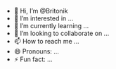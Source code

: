 - 👋 Hi, I’m @Britonik
- 👀 I’m interested in ...
- 🌱 I’m currently learning ...
- 💞️ I’m looking to collaborate on ...
- 📫 How to reach me ...
- 😄 Pronouns: ...
- ⚡ Fun fact: ...

<!---
Britonik/Britonik is a ✨ special ✨ repository because its `README.md` (this file) appears on your GitHub profile.
You can click the Preview link to take a look at your changes.
--->
